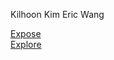 Kilhoon Kim
Eric Wang

[Expose](https://northorangeshore.github.io/CSE_110_LAB5/expose.html)\
[Explore](https://northorangeshore.github.io/CSE_110_LAB5/explore.html)

